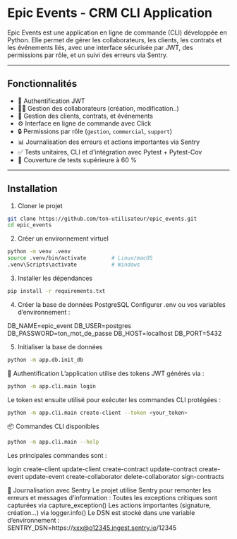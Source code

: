 # Epic Events - CRM CLI Application

Epic Events est une application en ligne de commande (CLI) développée en Python. Elle permet de gérer les collaborateurs, les clients, les contrats et les événements liés, avec une interface sécurisée par JWT, des permissions par rôle, et un suivi des erreurs via Sentry.

---

## Fonctionnalités

- 🔐 Authentification JWT
- 🧑‍💼 Gestion des collaborateurs (création, modification..)
- 🧾 Gestion des clients, contrats, et événements
- ⚙️ Interface en ligne de commande avec Click
- 🔒 Permissions par rôle (`gestion`, `commercial`, `support`)
- 📊 Journalisation des erreurs et actions importantes via Sentry
- ✅ Tests unitaires, CLI et d'intégration avec Pytest + Pytest-Cov
- 🧪 Couverture de tests supérieure à 60 %

---

## Installation

1. Cloner le projet

```bash
git clone https://github.com/ton-utilisateur/epic_events.git
cd epic_events
``` 

2. Créer un environnement virtuel
```bash
python -m venv .venv
source .venv/bin/activate        # Linux/macOS
.venv\Scripts\activate           # Windows
``` 

3. Installer les dépendances
``` bash
pip install -r requirements.txt
``` 

4. Créer la base de données PostgreSQL
Configurer .env ou vos variables d’environnement :

DB_NAME=epic_event
DB_USER=postgres
DB_PASSWORD=ton_mot_de_passe
DB_HOST=localhost
DB_PORT=5432


5. Initialiser la base de données
``` bash
python -m app.db.init_db
``` 

🔐 Authentification
L’application utilise des tokens JWT générés via :
``` bash
python -m app.cli.main login
``` 

Le token est ensuite utilisé pour exécuter les commandes CLI protégées :
``` bash
python -m app.cli.main create-client --token <your_token>
``` 

📦 Commandes CLI disponibles
``` bash
python -m app.cli.main --help
``` 
Les principales commandes sont :

login
create-client
update-client
create-contract
update-contract
create-event
update-event
create-collaborator
delete-collaborator
sign-contracts

🐛 Journalisation avec Sentry
Le projet utilise Sentry pour remonter les erreurs et messages d’information :
Toutes les exceptions critiques sont capturées via capture_exception()
Les actions importantes (signature, création…) via logger.info()
Le DSN est stocké dans une variable d’environnement : SENTRY_DSN=https://xxx@o12345.ingest.sentry.io/12345
